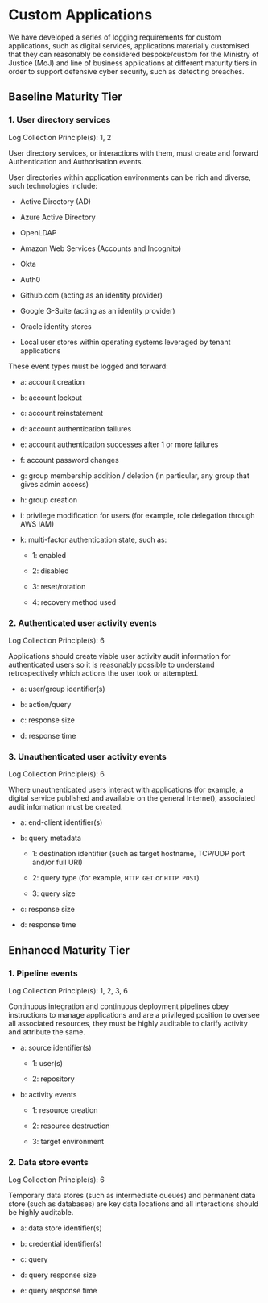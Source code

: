 # Custom Applications

We have developed a series of logging requirements for custom applications, such as digital services, applications materially customised that they can reasonably be considered bespoke/custom for the Ministry of Justice \(MoJ\) and line of business applications at different maturity tiers in order to support defensive cyber security, such as detecting breaches.

## Baseline Maturity Tier

### 1. User directory services

Log Collection Principle\(s\): 1, 2

User directory services, or interactions with them, must create and forward Authentication and Authorisation events.

User directories within application environments can be rich and diverse, such technologies include:

-   Active Directory \(AD\)

-   Azure Active Directory

-   OpenLDAP

-   Amazon Web Services \(Accounts and Incognito\)

-   Okta

-   Auth0

-   Github.com \(acting as an identity provider\)

-   Google G-Suite \(acting as an identity provider\)

-   Oracle identity stores

-   Local user stores within operating systems leveraged by tenant applications


These event types must be logged and forward:

-   a: account creation

-   b: account lockout

-   c: account reinstatement

-   d: account authentication failures

-   e: account authentication successes after 1 or more failures

-   f: account password changes

-   g: group membership addition / deletion \(in particular, any group that gives admin access\)

-   h: group creation

-   i: privilege modification for users \(for example, role delegation through AWS IAM\)

-   k: multi-factor authentication state, such as:

    -   1: enabled

    -   2: disabled

    -   3: reset/rotation

    -   4: recovery method used


### 2. Authenticated user activity events

Log Collection Principle\(s\): 6

Applications should create viable user activity audit information for authenticated users so it is reasonably possible to understand retrospectively which actions the user took or attempted.

-   a: user/group identifier\(s\)

-   b: action/query

-   c: response size

-   d: response time


### 3. Unauthenticated user activity events

Log Collection Principle\(s\): 6

Where unauthenticated users interact with applications \(for example, a digital service published and available on the general Internet\), associated audit information must be created.

-   a: end-client identifier\(s\)

-   b: query metadata

    -   1: destination identifier \(such as target hostname, TCP/UDP port and/or full URI\)

    -   2: query type \(for example, `HTTP GET` or `HTTP POST`\)

    -   3: query size

-   c: response size

-   d: response time


## Enhanced Maturity Tier

### 1. Pipeline events

Log Collection Principle\(s\): 1, 2, 3, 6

Continuous integration and continuous deployment pipelines obey instructions to manage applications and are a privileged position to oversee all associated resources, they must be highly auditable to clarify activity and attribute the same.

-   a: source identifier\(s\)

    -   1: user\(s\)

    -   2: repository

-   b: activity events

    -   1: resource creation

    -   2: resource destruction

    -   3: target environment


### 2. Data store events

Log Collection Principle\(s\): 6

Temporary data stores \(such as intermediate queues\) and permanent data store \(such as databases\) are key data locations and all interactions should be highly auditable.

-   a: data store identifier\(s\)

-   b: credential identifier\(s\)

-   c: query

-   d: query response size

-   e: query response time


